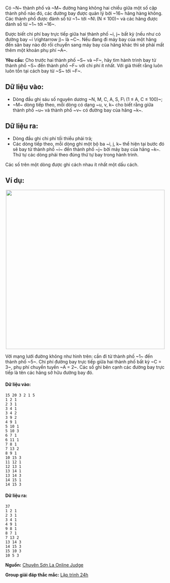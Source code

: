 Có ~N~ thành phố và ~M~ đường hàng không hai chiều giữa một số cặp thành phố nào đó, các đường bay được quản lý bởi ~16~ hãng hàng không. Các thành phố được đánh số từ ~1~ tới ~N\ (N ≤ 100)~ và các hãng được đánh số từ ~1~ tới ~16~.

Được biết chi phí bay trực tiếp giữa hai thành phố ~i, j~ bất kỳ (nếu như có đường bay ~i \rightarrow j)~ là ~C~. Nếu đang đi máy bay của một hãng đến sân bay nào đó rồi chuyển sang máy bay của hãng khác thì sẽ phải mất thêm một khoản phụ phí ~A~.

**Yêu cầu:** Cho trước hai thành phố ~S~ và ~F~, hãy tìm hành trình bay từ thành phố ~S~ đến thành phố ~F~ với chi phí ít nhất. Với giả thiết rằng luôn luôn tồn tại cách bay từ ~S~ tới ~F~.

## Dữ liệu vào:
- Dòng đầu ghi sáu số nguyên dương ~N, M, C, A, S, F\ (1 ≤ A, C ≤ 100)~;
- ~M~ dòng tiếp theo, mỗi dòng có dạng ~u, v, k~ cho biết rằng giữa thành phố ~u~ và thành phố ~v~ có đường bay của hãng ~k~.

## Dữ liệu ra:
- Dòng đầu ghi chi phí tối thiểu phải trả;
- Các dòng tiếp theo, mỗi dòng ghi một bộ ba ~i, j, k~  thể hiện tại bước đó sẽ bay từ thành phố ~i~ đến thành phố ~j~ bởi máy bay của hãng ~k~. Thứ tự các dòng phải theo đúng thứ tự bay trong hành trình.

Các số trên một dòng được ghi cách nhau ít nhất một dấu cách.

## Ví dụ:
<center><img src="/images/problems/599/AIRLINES.png" width="500px" /></center>

Với mạng lưới đường không như hình trên: cần đi từ thành phố ~1~ đến thành phố ~5~. Chi phí đường bay trực tiếp giữa hai thành phố bất kỳ ~C = 3~, phụ phí chuyển tuyến ~A = 2~. Các số ghi bên cạnh các đường bay trực tiếp là tên các hãng sở hữu đường bay đó.

#### Dữ liệu vào:
```
15 20 3 2 1 5
1 2 1
2 3 1
3 4 1
3 4 2
3 9 2
4 9 1
5 10 1
5 10 3
6 7 1
6 11 1
7 8 1
7 13 2
8 9 1
10 15 3
11 12 1
12 13 1
13 14 1
13 14 3
14 15 1
14 15 3
```

#### Dữ liệu ra:
```
37
1 2 1
2 3 1
3 4 1
4 9 1
9 8 1
8 7 1
7 13 2
13 14 3
14 15 3
15 10 3
10 5 3
```
**Nguồn:** [Chuyên Sơn La Online Judge](http://csloj.ddns.net/)

**Group giải đáp thắc mắc:** [Lập trình 24h](https://www.facebook.com/groups/1386904321519984)